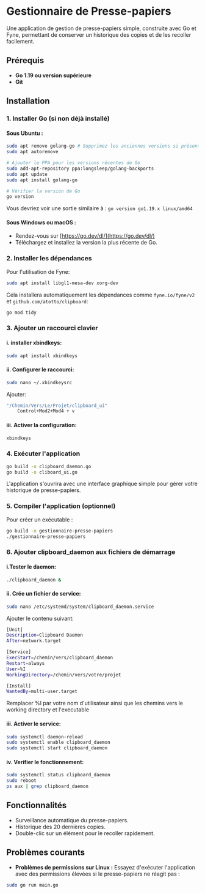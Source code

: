 # Gestionnaire de Presse-papiers

Une application de gestion de presse-papiers simple, construite avec Go et Fyne, permettant de conserver un historique des copies et de les recoller facilement.

## Prérequis

- **Go 1.19 ou version supérieure**
- **Git**

## Installation

### 1. Installer Go (si non déjà installé)

#### Sous Ubuntu :

```bash
sudo apt remove golang-go # Supprimez les anciennes versions si présentes
sudo apt autoremove

# Ajouter le PPA pour les versions récentes de Go
sudo add-apt-repository ppa:longsleep/golang-backports
sudo apt update
sudo apt install golang-go

# Vérifier la version de Go
go version
```

Vous devriez voir une sortie similaire à : `go version go1.19.x linux/amd64`

#### Sous Windows ou macOS :

- Rendez-vous sur [https://go.dev/dl/](https://go.dev/dl/)
- Téléchargez et installez la version la plus récente de Go.

### 2. Installer les dépendances

Pour l'utilisation de Fyne:

```bash
sudo apt install libgl1-mesa-dev xorg-dev
```


Cela installera automatiquement les dépendances comme `fyne.io/fyne/v2` et `github.com/atotto/clipboard`:

```bash
go mod tidy
```
### 3. Ajouter un raccourci clavier

#### i. installer xbindkeys:

```bash
sudo apt install xbindkeys
```

#### ii. Configurer le raccourci:

```bash
sudo nano ~/.xbindkeysrc
```

Ajouter:

```bash
"/Chemin/Vers/Le/Projet/clipboard_ui"
    Control+Mod2+Mod4 + v
```

#### iii. Activer la configuration:

```bash
xbindkeys
```

### 4. Exécuter l'application

```bash
go build -o clipboard_daemon.go
go build -o cliboard_ui.go
```

L'application s'ouvrira avec une interface graphique simple pour gérer votre historique de presse-papiers.

### 5. Compiler l'application (optionnel)

Pour créer un exécutable :

```bash
go build -o gestionnaire-presse-papiers
./gestionnaire-presse-papiers
```

### 6. Ajouter clipboard_daemon aux fichiers de démarrage

#### i.Tester le daemon:

```bash
./clipboard_daemon &
```

#### ii. Crée un fichier de service:

```bash
sudo nano /etc/systemd/system/clipboard_daemon.service
```

Ajouter le contenu suivant:

```bash
[Unit]
Description=Clipboard Daemon
After=network.target

[Service]
ExecStart=/chemin/vers/clipboard_daemon
Restart=always
User=%I
WorkingDirectory=/chemin/vers/votre/projet

[Install]
WantedBy=multi-user.target
```
Remplacer %I par votre nom d'utilisateur ainsi que les chemins vers le working directory et l'executable

#### iii. Activer le service:

```bash
sudo systemctl daemon-reload
sudo systemctl enable clipboard_daemon
sudo systemctl start clipboard_daemon
```

#### iv. Verifier le fonctionnement:

```bash
sudo systemctl status clipboard_daemon
sudo reboot
ps aux | grep clipboard_daemon
```


## Fonctionnalités

- Surveillance automatique du presse-papiers.
- Historique des 20 dernières copies.
- Double-clic sur un élément pour le recoller rapidement.

## Problèmes courants

- **Problèmes de permissions sur Linux :**
Essayez d'exécuter l'application avec des permissions élevées si le presse-papiers ne réagit pas :

```bash
sudo go run main.go
```
